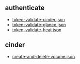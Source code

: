 
## authenticate
- [token-validate-cinder.json](https://godleon.github.io/osp_test_results/0.2.69/authenticate/token-validate-cinder.html)
- [token-validate-glance.json](https://godleon.github.io/osp_test_results/0.2.69/authenticate/token-validate-glance.html)
- [token-validate-heat.json](https://godleon.github.io/osp_test_results/0.2.69/authenticate/token-validate-heat.html)

## cinder
- [create-and-delete-volume.json](https://godleon.github.io/osp_test_results/0.2.69/cinder/create-and-delete-volume.html)


